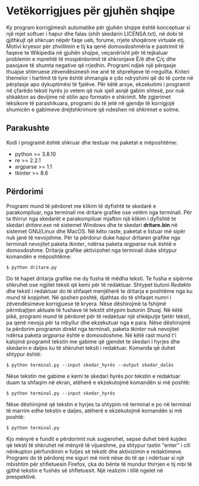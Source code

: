 # Vetëkorrigjues për gjuhën shqipe

Ky program korrigjimesh automatike për gjuhën shqipe është konceptuar si
një mjet softuer i hapur dhe falas (shih skedarin LICENSA.txt), në dobi të
gjithkujt që shkruan nëpër faqe ueb, forume, rrjete shoqërore virtuale etj.
Motivi kryesor për zhvillimin e tij ka qenë domosdoshmëria e pastrimit të
faqeve te Wikipedia në gjuhën shqipe, veçanërisht për të tejkaluar problemin
e mprehtë të mospërdorimit të shkronjave Ë/ë dhe Ç/ç dhe pasojave të shumta 
negative që rrjedhin. Programi ndjek një përqasje thuajse shteruese
zëvendësimesh me anë të shprehjeve të rregullta. Kriteri themelor i hartimit
të tyre është shmangia e çdo ndryshimi që do të çonte në përplasje apo
dykuptimësi të fjalëve. Për këtë arsye, ekzekutimi i programit në çfarëdo 
teksti hyrës jo vetem që nuk sjell asnjë gabim shtesë, por nuk shkakton as 
devijime në stilin apo formatin e shkrimit. Me zgjerimet leksikore të 
parashikuara, programi do të jetë në gjendje të korrigjojë shumicën e
gabimeve drejtshkrimore që ndeshen në shkrimet e sotme.

## Parakushte

Kodi i programit është shkruar dhe testuar me paketat e mëposhtëme:
- python >= 3.8.10
- re >= 2.2.1
- argparse >= 1.1
- tkinter >= 8.6

## Përdorimi

Programi mund të përdoret me klikim të dyfishtë te skedarë e parakompiluar,
nga terminali me dritare grafike ose vetëm nga terminali. Për ta thirrur nga 
skedarët e parakompiluar mjafton një klikim i dyfishtë te skedari *dritare.exe*
në sistemet Windows dhe te skedari **dritare.bin** në sistemet GNU/Linux dhe MacOS.
Në këto raste, paketat e listuar më sipër nuk janë të nevojshme. Për ta përdorur 
duke hapur dritaren grafike nga terminali nevojitet paketa *tkinter*, ndërsa paketa
*argparse* nuk është e domosdoshme. Dritarja grafike aktivizohet nga terminali duke
shtypur komandën e mëposhtëme:

```
$ python dritare.py
```

Do të hapet dritarja grafike me dy fusha të mëdha teksti. Te fusha e sipërme 
shkruhet ose ngjitet teksti që kemi për të redaktuar. Shtypet butoni *Redakto* 
dhe teksti i redaktuar do të shfaqet menjëherë te dritarja e poshtëme nga ku 
mund të kopjohet. Në qoshen poshtë, djathtas do të shfaqet numri i 
zëvendësimeve korrigjuese të kryera. Nëse dëshirojmë ta fshijmë përmbajtjen 
aktuale të fushave të tekstit shtypim butonin *Shuaj*. Në këtë pikë, programi 
mund të përdoret për të redaktuar një shkëputje tjetër teksti, pa qenë nevoja 
për ta mbyllur dhe ekzekutuar nga e para. Nëse dëshirojmë ta përdorim 
programin direkt nga terminali, paketa *tkinter* nuk nevojitet ndërsa paketa
*argparse* është e domosdoshme. Në këtë rast mund t'i kalojmë programit tekstin 
me gabime që gjendet te skedari i hyrjes dhe skedarin e daljes ku të shkruhet
teksti i redaktuar. Komanda që duhet shtypur është:

```
$ python terminal.py --input skedar_hyrës --output skedar_dalës
```

Nëse tekstin me gabime e kemi te skedari hyrës por tekstin e redaktuar
duam ta shfaqim në ekran, atëherë e ekzekutojmë komandën si më poshtë:

```
$ python terminal.py --input skedar_hyrës
```

Nëse dëshirojmë që tekstin e hyrjes ta shtypim në terminal e po në 
terminal të marrim edhe tekstin e daljes, atëherë e ekzekutojmë komandën
si më poshtë:

```
$ python terminal.py
```

Kjo mënyrë e fundit e përdorimit nuk sugjerohet, sepse duhet bërë kujdes që
teksti të shkruhet në mënyrë të vijueshme, pa shtypur tastin "enter" i cili
nënkupton përfundimin e futjes së tekstit dhe aktivizimin e redaktimeve.
Programi do të përdorej me siguri më mirë nëse do të qe i ndërtuar si një
mbishtim për shfletuesin Firefox, çka do bënte të mundur thirrjen e tij mbi
të gjithë tekstin e fushës së shfletuesit. Një realizim i tillë ngelet në
prespektivë.
